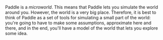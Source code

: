 Paddle is a *microworld*. This means that Paddle lets you simulate the world around you. However, the world is a very big place. Therefore, it is best to think of Paddle as a set of tools for simulating a small part of the world: you're going to have to make some assumptions, approximate here and there, and in the end, you'll have a model of the world that lets you explore some idea.
